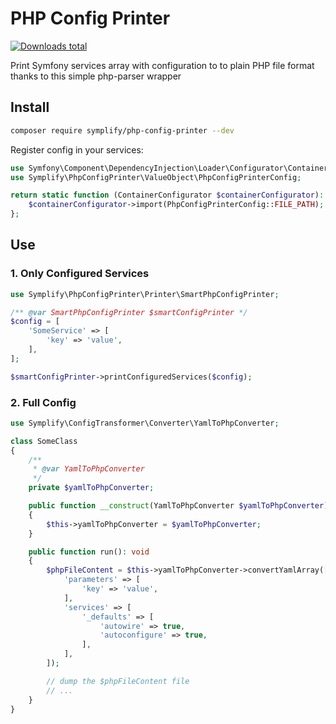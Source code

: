 # PHP Config Printer

[![Downloads total](https://img.shields.io/packagist/dt/symplify/php-config-printer.svg?style=flat-square)](https://packagist.org/packages/symplify/php-config-printer/stats)

Print Symfony services array with configuration to to plain PHP file format thanks to this simple php-parser wrapper

## Install

```bash
composer require symplify/php-config-printer --dev
```

Register config in your services:

```php
use Symfony\Component\DependencyInjection\Loader\Configurator\ContainerConfigurator;
use Symplify\PhpConfigPrinter\ValueObject\PhpConfigPrinterConfig;

return static function (ContainerConfigurator $containerConfigurator): void {
    $containerConfigurator->import(PhpConfigPrinterConfig::FILE_PATH);
};
```

## Use

### 1. Only Configured Services

```php
use Symplify\PhpConfigPrinter\Printer\SmartPhpConfigPrinter;

/** @var SmartPhpConfigPrinter $smartConfigPrinter */
$config = [
    'SomeService' => [
        'key' => 'value',
    ],
];

$smartConfigPrinter->printConfiguredServices($config);
```

### 2. Full Config

```php
use Symplify\ConfigTransformer\Converter\YamlToPhpConverter;

class SomeClass
{
    /**
     * @var YamlToPhpConverter
     */
    private $yamlToPhpConverter;

    public function __construct(YamlToPhpConverter $yamlToPhpConverter)
    {
        $this->yamlToPhpConverter = $yamlToPhpConverter;
    }

    public function run(): void
    {
        $phpFileContent = $this->yamlToPhpConverter->convertYamlArray([
            'parameters' => [
                'key' => 'value',
            ],
            'services' => [
                '_defaults' => [
                    'autowire' => true,
                    'autoconfigure' => true,
                ],
            ],
        ]);

        // dump the $phpFileContent file
        // ...
    }
}
```
